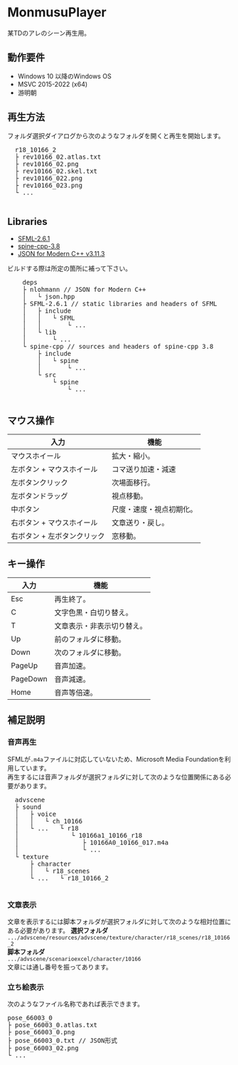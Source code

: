 # MonmusuPlayer
某TDのアレのシーン再生用。

## 動作要件
- Windows 10 以降のWindows OS
- MSVC 2015-2022 (x64)
- 游明朝
## 再生方法
フォルダ選択ダイアログから次のようなフォルダを開くと再生を開始します。

<pre>
  r18_10166_2
  ├ rev10166_02.atlas.txt
  ├ rev10166_02.png
  ├ rev10166_02.skel.txt
  ├ rev10166_022.png
  ├ rev10166_023.png
  └ ...
  </pre>

## Libraries
- [SFML-2.6.1](https://www.sfml-dev.org/download/sfml/2.6.1/)
- [spine-cpp-3.8](https://github.com/EsotericSoftware/spine-runtimes/tree/3.8)
- [JSON for Modern C++ v3.11.3](https://github.com/nlohmann/json/releases/tag/v3.11.3)

ビルドする際は所定の箇所に補って下さい。
  <pre>
    deps
    ├ nlohmann // JSON for Modern C++
    │   └ json.hpp
    ├ SFML-2.6.1 // static libraries and headers of SFML
    │   ├ include
    │   │   └ SFML
    │   │       └ ...
    │   └ lib
    │       └ ...
    └ spine-cpp // sources and headers of spine-cpp 3.8
        ├ include
        │   └ spine
        │       └ ...
        └ src
            └ spine
                └ ...
  </pre>

  ## マウス操作
| 入力  | 機能  |
| --- | --- |
| マウスホイール | 拡大・縮小。 |
| 左ボタン + マウスホイール | コマ送り加速・減速 |
| 左ボタンクリック | 次場面移行。 |
| 左ボタンドラッグ | 視点移動。 |
| 中ボタン | 尺度・速度・視点初期化。 |
| 右ボタン + マウスホイール | 文章送り・戻し。 |
| 右ボタン + 左ボタンクリック | 窓移動。 |
## キー操作
| 入力  | 機能  |
| --- | --- |
| Esc | 再生終了。 |
| C   | 文字色黒・白切り替え。 |
| T   | 文章表示・非表示切り替え。 |
| Up | 前のフォルダに移動。 |
| Down | 次のフォルダに移動。 |
| PageUp | 音声加速。 |
| PageDown | 音声減速。 |
| Home | 音声等倍速。 |  
## 補足説明

### 音声再生
SFMLが`.m4a`ファイルに対応していないため、Microsoft Media Foundationを利用しています。  
再生するには音声フォルダが選択フォルダに対して次のような位置関係にある必要があります。
<pre>
  advscene
  ├ sound
  │   ├ voice
  │   │   └ ch_10166
  │   └ ...   └ r18
  │              └ 10166a1_10166_r18
  │                 ├ 10166A0_10166_017.m4a
  │                 └ ...
  └ texture
      ├ character
      │   └ r18_scenes
      └ ...   └ r18_10166_2
  </pre>
### 文章表示
文章を表示するには脚本フォルダが選択フォルダに対して次のような相対位置にある必要があります。
__選択フォルダ__  
`.../advscene/resources/advscene/texture/character/r18_scenes/r18_10166_2`  
__脚本フォルダ__  
`.../advscene/scenarioexcel/character/10166`  
文章には通し番号を振ってあります。

### 立ち絵表示
次のようなファイル名称であれば表示できます。
<pre>
pose_66003_0
├ pose_66003_0.atlas.txt
├ pose_66003_0.png
├ pose_66003_0.txt // JSON形式
├ pose_66003_02.png
└ ...
</pre>
